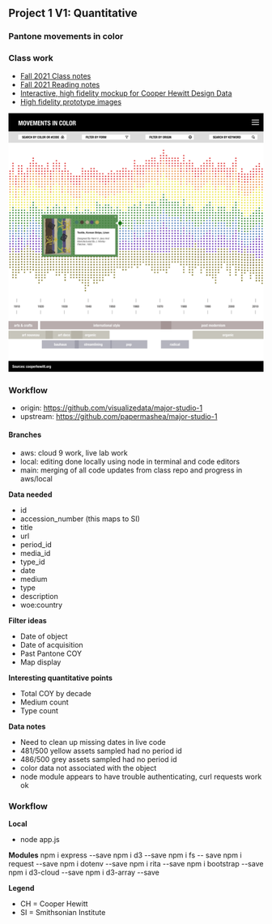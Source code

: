 ## Project 1 V1: Quantitative
### Pantone movements in color

### Class work
- [Fall 2021 Class notes](https://docs.google.com/document/d/1JcsOy3ciMAGG6kFX-lYU0Dhz5JIF7P1kYWoRhnFgUl4/edit?usp=sharing)
- [Fall 2021 Reading notes](https://docs.google.com/document/d/1lUSaqDBBx78vwWTyciHy_UwXrvqom9D_CIHpw5ABkBY/edit?usp=sharing)
- [Interactive, high fidelity mockup for Cooper Hewitt Design Data](https://xd.adobe.com/view/d299399c-8486-45f2-b753-02d7de67df73-87ca/)
- [High fidelity prototype images](brainstorming/mockups/project1_v2)

![Cooper Hewitt: Movements in color](brainstorming/mockups/project1_v2/03.home_asset-selected.png)

### Workflow
- origin: https://github.com/visualizedata/major-studio-1
- upstream: https://github.com/papermashea/major-studio-1

#### Branches 
- aws: cloud 9 work, live lab work
- local: editing done locally using node in terminal and code editors
- main: merging of all code updates from class repo and progress in aws/local


**Data needed**
- id
- accession_number (this maps to SI)
- title
- url
- period_id
- media_id
- type_id
- date
- medium
- type
- description
- woe:country

**Filter ideas**
- Date of object
- Date of acquisition
- Past Pantone COY
- Map display

**Interesting quantitative points**
- Total COY by decade
- Medium count
- Type count

**Data notes**
- Need to clean up missing dates in live code
- 481/500 yellow assets sampled had no period id
- 486/500 grey assets sampled had no period id
- color data not associated with the object
- node module appears to have trouble authenticating, curl requests work ok


### Workflow


**Local**
- node app.js

**Modules**
npm i express --save
npm i d3 --save
npm i fs -- save
npm i request --save
npm i dotenv --save
npm i rita --save
npm i bootstrap --save
npm i d3-cloud --save
npm i d3-array --save


**Legend**
- CH = Cooper Hewitt
- SI = Smithsonian Institute